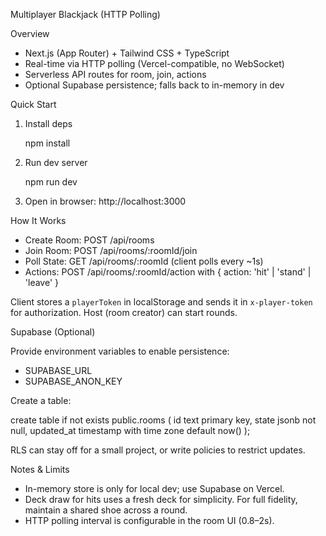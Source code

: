 Multiplayer Blackjack (HTTP Polling)

Overview

- Next.js (App Router) + Tailwind CSS + TypeScript
- Real-time via HTTP polling (Vercel-compatible, no WebSocket)
- Serverless API routes for room, join, actions
- Optional Supabase persistence; falls back to in-memory in dev

Quick Start

1) Install deps

   npm install

2) Run dev server

   npm run dev

3) Open in browser: http://localhost:3000

How It Works

- Create Room: POST /api/rooms
- Join Room: POST /api/rooms/:roomId/join
- Poll State: GET /api/rooms/:roomId (client polls every ~1s)
- Actions: POST /api/rooms/:roomId/action with { action: 'hit' | 'stand' | 'leave' }

Client stores a `playerToken` in localStorage and sends it in `x-player-token` for authorization. Host (room creator) can start rounds.

Supabase (Optional)

Provide environment variables to enable persistence:

- SUPABASE_URL
- SUPABASE_ANON_KEY

Create a table:

  create table if not exists public.rooms (
    id text primary key,
    state jsonb not null,
    updated_at timestamp with time zone default now()
  );

RLS can stay off for a small project, or write policies to restrict updates.

Notes & Limits

- In-memory store is only for local dev; use Supabase on Vercel.
- Deck draw for hits uses a fresh deck for simplicity. For full fidelity, maintain a shared shoe across a round.
- HTTP polling interval is configurable in the room UI (0.8–2s).


